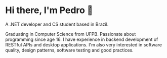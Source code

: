 # Hi there, I'm Pedro 👋

A .NET developer and CS student based in Brazil.

Graduating in Computer Science from UFPB. Passionate about programming since age 16. 
I have experience in backend development of RESTful APIs and desktop applications. 
I'm also very interested in software quality, design patterns, software testing and good practices.

